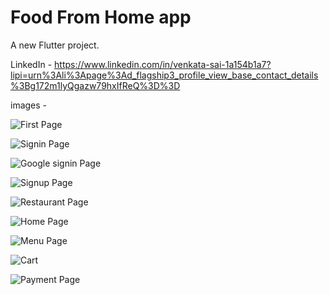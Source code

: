 # Food From Home app

A new Flutter project.

LinkedIn -
https://www.linkedin.com/in/venkata-sai-1a154b1a7?lipi=urn%3Ali%3Apage%3Ad_flagship3_profile_view_base_contact_details%3Bg172m1lyQgazw79hxIfReQ%3D%3D

images -


![First Page](https://github.com/VENKATASAIKARTHIKJAGINI/Food-From-Home/blob/master/.vscode/1.PNG)


![Signin Page](https://github.com/VENKATASAIKARTHIKJAGINI/Food-From-Home/blob/master/.vscode/2.PNG)


![Google signin Page](https://github.com/VENKATASAIKARTHIKJAGINI/Food-From-Home/blob/master/.vscode/3.PNG)


![Signup Page](https://github.com/VENKATASAIKARTHIKJAGINI/Food-From-Home/blob/master/.vscode/4.PNG)


![Restaurant Page](https://github.com/VENKATASAIKARTHIKJAGINI/Food-From-Home/blob/master/.vscode/11.PNG)


![Home Page](https://github.com/VENKATASAIKARTHIKJAGINI/Food-From-Home/blob/master/.vscode/5.PNG)


![Menu Page](https://github.com/VENKATASAIKARTHIKJAGINI/Food-From-Home/blob/master/.vscode/6.PNG)


![Cart](https://github.com/VENKATASAIKARTHIKJAGINI/Food-From-Home/blob/master/.vscode/8.PNG)


![Payment Page](https://github.com/VENKATASAIKARTHIKJAGINI/Food-From-Home/blob/master/.vscode/9.PNG)


